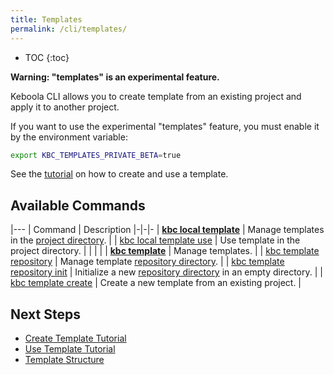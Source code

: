 ```yaml
---
title: Templates
permalink: /cli/templates/
---
```


* TOC
{:toc}

**Warning: "templates" is an experimental feature.**

Keboola CLI allows you to create template from an existing project and apply it to another project.

If you want to use the experimental "templates" feature, you must enable it by the environment variable:
```sh
export KBC_TEMPLATES_PRIVATE_BETA=true
```

See the [tutorial](/cli/templates/tutorial/) on how to create and use a template.

## Available Commands

|---
| Command | Description
|-|-|-
| **[kbc local template](/cli/commands/local/template/)** | Manage templates in the [project directory](/cli/structure/). |
| [kbc local template use](/cli/commands/local/template/use/) | Use template in the project directory. |
| | |
| **[kbc template](/cli/commands/template/)** | Manage templates. |
| [kbc template repository](/cli/commands/template/repository/) | Manage template [repository directory](/cli/templates/structure/). |
| [kbc template repository init](/cli/commands/template/repository/init/) | Initialize a new [repository directory](/cli/templates/structure/#repository) in an empty directory. |
| [kbc template create](/cli/commands/template/create/) | Create a new template from an existing project. |


## Next Steps
- [Create Template Tutorial](/cli/templates/tutorial/)
- [Use Template Tutorial](/cli/templates/tutorial/#use-template)
- [Template Structure](/cli/templates/structure/)
